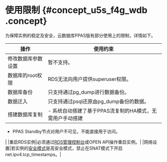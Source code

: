 # 使用限制 {#concept_u5s_f4g_wdb .concept}

为保障实例的稳定及安全，云数据库PPAS版有部分使用上的限制，详情如下。

|操作|使用约束|
|--|----|
|修改数据库参数设置|暂不支持。|
|数据库的root权限|RDS无法向用户提供superuser权限。|
|数据库备份|只支持通过pg\_dump进行数据备份。|
|数据迁入|只支持通过psql还原由pg\_dump备份的数据。|
|搭建数据库复制| -   系统自动搭建了基于PPAS流复制的HA模式，无需用户手动搭建
-   PPAS Standby节点对用户不可见，不能直接用于访问。

 |
|重启RDS实例|必须通过[RDS管理控制台](https://rds.console.aliyun.com/)或OPEN API操作重启实例。|
|网络设置|若实例的[安全模式](../../../../intl.zh-CN/用户指南/网络管理/设置访问模式.md#)是高安全模式，禁止在SNAT模式下开启net.ipv4.tcp\_timestamps。|

